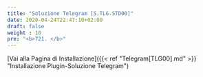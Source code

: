 ```yaml
---
title: "Soluzione Telegram [S.TLG.STD00]"
date: 2020-04-24T22:47:10+02:00
draft: false
weight : 10
pre: "<b>721. </b>"
---
```


[Vai alla Pagina di Installazione]({{< ref "Telegram[TLG00].md" >}} "Installazione Plugin-Soluzione Telegram")
